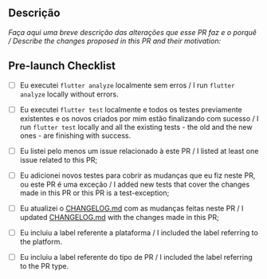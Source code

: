 ## Descrição

_Faça aqui uma breve descrição das alterações que esse PR faz e o porquê / Describe the changes proposed in this PR and
their motivation:_

## Pre-launch Checklist

- [ ] Eu executei `flutter analyze` localmente sem erros / I run `flutter analyze` locally without errors.

- [ ] Eu executei `flutter test` localmente e todos os testes previamente existentes e os novos criados por mim estão finalizando com sucesso / I run `flutter test` locally and all the existing tests - the old and the new ones - are finishing with success.

- [ ] Eu listei pelo menos um issue relacionado à este PR / I listed at least one issue related to this PR;

- [ ] Eu adicionei novos testes para cobrir as mudanças que eu fiz neste PR, ou este PR é uma exceção / I added new tests that cover the changes made in this PR or this PR is a test-exception;

- [ ] Eu atualizei o [CHANGELOG.md](./../CHANGELOG.md) com as mudanças feitas neste PR / I updated [CHANGELOG.md](./../CHANGELOG.md) with the changes made in this PR;

- [ ] Eu incluiu a label referente a plataforma / I included the label referring to the platform.

- [ ] Eu incluiu a label referente do tipo de PR / I included the label referring to the PR type.
